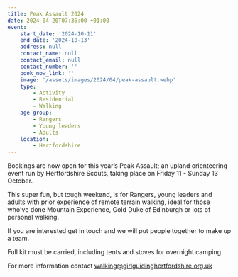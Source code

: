 ```yaml
---
title: Peak Assault 2024
date: 2024-04-20T07:36:00 +01:00
event:
    start_date: '2024-10-11'
    end_date: '2024-10-13'
    address: null
    contact_name: null
    contact_email: null
    contact_number: ''
    book_now_link: ''
    image: '/assets/images/2024/04/peak-assault.webp'
    type:
        - Activity
        - Residential
        - Walking
    age-group:
        - Rangers
        - Young leaders
        - Adults
    location:
        - Hertfordshire
---
```

Bookings are now open for this year’s Peak Assault; an upland orienteering event run by Hertfordshire Scouts, taking place on Friday 11 - Sunday 13 October.  

This super fun, but tough weekend, is for Rangers, young leaders and adults with prior experience of remote terrain walking, ideal for those who've done Mountain Experience, Gold Duke of Edinburgh or lots of personal walking.

If you are interested get in touch and we will put people together to make up a team.

Full kit must be carried, including tents and stoves for overnight camping.

For more information contact <walking@girlguidinghertfordshire.org.uk>

